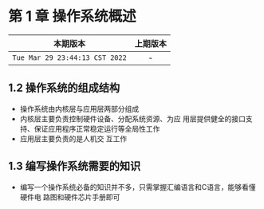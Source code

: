 # 第 1 章 操作系统概述

|本期版本|上期版本
|:---:|:---:|
`Tue Mar 29 23:44:13 CST 2022` | -


## 1.2 操作系统的组成结构

* 操作系统由内核层与应用层两部分组成
* 内核层主要负责控制硬件设备、分配系统资源、为应 用层提供健全的接口支持、保证应用程序正常稳定运行等全局性工作
* 应用层主要负责的是人机交 互工作


## 1.3 编写操作系统需要的知识

* 编写一个操作系统必备的知识并不多，只需掌握汇编语言和C语言，能够看懂硬件电 路图和硬件芯片手册即可
